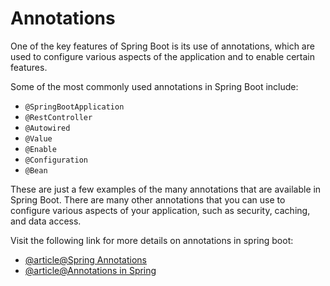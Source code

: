 # Annotations

One of the key features of Spring Boot is its use of annotations, which are used to configure various aspects of the application and to enable certain features.

Some of the most commonly used annotations in Spring Boot include:

- `@SpringBootApplication`
- `@RestController`
- `@Autowired`
- `@Value`
- `@Enable`
- `@Configuration`
- `@Bean`

These are just a few examples of the many annotations that are available in Spring Boot. There are many other annotations that you can use to configure various aspects of your application, such as security, caching, and data access.

Visit the following link for more details on annotations in spring boot:

- [@article@Spring Annotations](https://www.digitalocean.com/community/tutorials/spring-annotations)
- [@article@Annotations in Spring](https://www.techferry.com/articles/spring-annotations.html)
